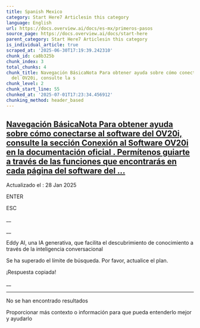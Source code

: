 ```yaml
---
title: Spanish Mexico
category: Start Here7 Articlesin this category
language: English
url: https://docs.overview.ai/docs/es-mx/primeros-pasos
source_page: https://docs.overview.ai/docs/start-here
parent_category: Start Here7 Articlesin this category
is_individual_article: true
scraped_at: '2025-06-30T17:19:39.242310'
chunk_id: ca8b325b
chunk_index: 3
total_chunks: 4
chunk_title: Navegación BásicaNota Para obtener ayuda sobre cómo conectarse al software
  del OV20i, consulte la s
chunk_level: 2
chunk_start_line: 55
chunked_at: '2025-07-01T17:23:34.456912'
chunking_method: header_based
---
```


## [Navegación BásicaNota Para obtener ayuda sobre cómo conectarse al software del OV20i, consulte la sección Conexión al Software OV20i en la documentación oficial . Permítenos guiarte a través de las funciones que encontrarás en cada página del software del ...](/docs/es-mx/navegacion-basica)

Actualizado el : 28 Jan 2025

ENTER

ESC

 __

__

Eddy AI, una IA generativa, que facilita el descubrimiento de conocimiento a través de la inteligencia conversacional

Se ha superado el límite de búsqueda. Por favor, actualice el plan.

¡Respuesta copiada\!

__

__ __

No se han encontrado resultados

Proporcionar más contexto o información para que pueda entenderlo mejor y ayudarlo
